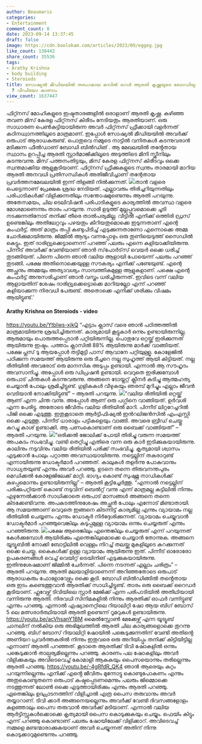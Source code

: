 ```yaml
---
author: Beaumaris
categories:
- Entertainment
comment_count: 0
date: 2023-09-14 13:37:45
draft: false
image: https://cdn.boolokam.com/articles/2023/09/eggeg.jpg
like_count: 130442
share_count: 35536
tags:
- Arathy Krishna
- body building
- Steroiods
title: സോഷ്യൽ മീഡിയയിൽ തരംഗമായ മസിൽ ഗേൾ ആരതി കൃഷ്ണയുടെ ബോഡിയുടെ രഹസ്യം സ്റ്റീറോയിഡോ
  ? വീഡിയോ കാണാം
view_count: 1637447
---
```


ഫിറ്റ്നസ് മോഹികളുടെ ഇഷ്ടതാരങ്ങളില്‍ ഒരാളാണ് ആരതി കൃഷ്ണ. കഴിഞ്ഞ തവണ മിസ് കേരള ഫിറ്റ്‌നസ് കിരീടം നേടിയതും ആരതിയാണ്. ഒരു സാധാരണ പെണ്‍കുട്ടിയായിരുന്ന അവര്‍ ഫിറ്റ്‌നസ് ഫ്രീക്കായി വളര്‍ന്നത് കഠിനധ്വാനത്തിലൂടെ മാത്രമാണ്. ഇപ്പോള്‍ സോഷ്യല്‍ മീഡിയയില്‍ അവര്‍ക്ക് ഒരുപാട് ആരാധകരുണ്ട്. പൊതുവെ നമ്മുടെ നാട്ടിൽ വനിതകൾ കടന്നുവരാൻ മടിക്കുന്ന ഫീൽഡാണ് ബോഡി ബിൽഡിങ് . ആ മേഖലയിൽ തൻ്റേതായ സ്ഥാനം ഉറപ്പിച്ച ആരതി സ്റ്റാർമാജിക്കിലൂടെ അടുത്തിടെ മിനി സ്ക്രീനിലും കടന്നുവന്നു. മിസ് പത്തനംതിട്ടയും, മിസ് കേരള ഫിറ്റ്‌നസ് കിരീടവും ഒക്കെ സ്വന്തമാക്കിയ ആളുകൂടിയാണ്. ഫിറ്റ്നസ് ഫ്രീക്കുകളുടെ സ്വന്തം താരമായി മാറിയ ആരതി അനവധി പ്രതിസന്ധികൾ അതിജീവിച്ചാണ് തന്റേതായ പ്രവർത്തനമേഖലയിൽ ഇന്ന് തിളങ്ങി നിൽക്കുന്നത്. ![](https://cdn.boolokam.com/articles/2023/09/eggeg.jpg)താന്‍ വളരെ പെട്ടെന്നാണ് പ്രേക്ഷക ശ്രദ്ധ നേടിയത്. എല്ലാവരും തിരിച്ചറിയുന്നതിലും പരിപാടികള്‍ക്ക് വിളിക്കുന്നതിലും സന്തോഷമുണ്ടെന്നും ആരതി പറയുന്നു. അതേസമയം, ചില ടെലിവിഷന്‍ പരിപാടികളുടെ കാര്യത്തില്‍ അവസ്ഥ വളരെ മോശമാണെന്നും താരം പറയുന്നു. സാരി ഉടുത്ത് മുല്ലപ്പൂവമൊക്കെ ചൂടി നടക്കുന്നതിനോട് തനിക്ക് തീരെ താല്‍പര്യമില്ല. വീട്ടില്‍ എനിക്ക് ഒത്തിരി ഡ്രസ് ഉണ്ടെങ്കിലും അതിലേറ്റവും പഴയതും കീറിയതുമൊക്കെ ഇടുന്നതാണ് എന്റെ കംഫര്‍ട്ട്. അത് മാത്രം തപ്പി കണ്ടുപിടിച്ച് എടുക്കുന്നതാണോ എന്നൊക്കെ അമ്മ ചോദിക്കുമായിരുന്നു. ജിമ്മില്‍ ആദ്യം വന്നപ്പോഴും ഒരു തുണിയെടുത്ത് സൈഡില്‍ കെട്ടും. ഇത് ദാരിദ്ര്യക്കെട്ടാണെന്ന് പറഞ്ഞ് പലരും എന്നെ കളിയാക്കിയിരുന്നു. പിന്നീട് അവര്‍ക്ക് വേണ്ടിയാണ് ഞാന്‍ സ്‌പോര്‍ട്‌സ് വെയര്‍ ഒക്കെ ധരിച്ച് തുടങ്ങിയത്. പിന്നെ പിന്നെ ഞാന്‍ വലിയ ആളായി പോയെന്ന് പലരും പറഞ്ഞ് തുടങ്ങി. പക്ഷേ അതിനൊക്കെയുള്ള സൗകര്യം എനിക്ക് പണ്ടേയുണ്ട്. എന്റെ അച്ഛനും അമ്മയും അത്യാവശ്യം സാമ്പത്തികമുള്ള ആളുകളാണ്. പക്ഷെ എന്റെ കംഫര്‍ട്ട് അനുസരിച്ചാണ് ഞാന്‍ വസ്ത്രം ധരിച്ചിരുന്നത്. ഇവിടെ വന്ന് വലിയ ആളായതിന് ശേഷം ദാരിദ്ര്യക്കെട്ടൊക്കെ മാറിയല്ലോ എന്ന് പറഞ്ഞ് കളിയാക്കുന്ന നിരവധി പേരുണ്ട്. അതൊക്കെ എനിക്ക് ശരിക്കും വിഷമം ആയിട്ടുണ്ട്.’ 

#### **Arathy Krishna on Steroiods - video**

https://youtu.be/YtbIws-xjkQ “എട്ടാം ക്ലാസ് വരെ ഞാൻ പഠിത്തത്തിൽ മാത്രമായിരുന്നു ശ്രദ്ധിച്ചിരുന്നത്. കാര്യമായി കൂട്ടുകാർ ഒന്നും ഉണ്ടായിരുന്നില്ല. ആരുമായും പൊരുത്തപ്പെടാൻ പറ്റിയിരുന്നില്ല. പൊതുവേ ഒറ്റയ്ക്ക് ഇരിക്കുന്നത് ആയിരുന്നു ഇഷ്ടം. പത്താം ക്ലാസിൽ 88% ആയിരുന്നു മാർക്ക് വാങ്ങിയത്. പക്ഷേ പ്ലസ് ടു ആയപ്പോൾ തട്ടിമുട്ടി പാസ് ആവാനേ പറ്റിയുള്ളൂ. കോളേജിൽ പഠിക്കുന്ന സമയത്ത് ആയിരുന്നു ഒരു ടീച്ചറെ നല്ല സുഹൃത്ത് ആയി കിട്ടിയത്. നല്ല രീതിയിൽ അവരോട് ഒരു മാനസിക അടുപ്പം ഉണ്ടായി. എന്നാൽ ആ സൗഹൃദം അവസാനിച്ചു. അപ്പോൾ ഒരു ഡിപ്രഷൻ ഉണ്ടായി. വെറുതെ ഇരിക്കുമ്പോൾ ഒരുപാട് ചിന്തകൾ കടന്നുവരുന്നു. അങ്ങനെ ടോയ്ലറ്റ് ക്ലീനർ കുടിച്ചു ആത്മഹത്യ ചെയ്യാൻ പോലും ശ്രമിച്ചിട്ടുണ്ട്. ഗുളികകൾ വീഴുകയും ഞരമ്പ് മുറിച്ചും എല്ലാം ജീവൻ വെടിയാൻ നോക്കിയിട്ടുണ്ട്” – ആരതി പറയുന്നു. ![](https://cdn.boolokam.com/articles/2023/09/fffffff-1.jpg)“വലിയ രീതിയിൽ ഒറ്റയ്ക്ക് ആണ് എന്ന ചിന്ത വന്നു. അപ്പോൾ ആണ് ഒരു പഗ്ഗിനെ വാങ്ങിയത്. ഉർവശി എന്ന പേരിട്ടു. അതോടെ ജീവിതം വലിയ രീതിയിൽ മാറി. പിന്നീട് ലിറ്ററേച്ചറിൽ പിജി ഒക്കെ എടുത്തു. ഇതുകൂടാതെ ആർട്ടിഫിഷ്യൽ ഇൻറലിജൻസിൽ എംഎസ്സി ഒക്കെ എടുത്തു. പിന്നീട് ധാരാളം പട്ടികളെയും വാങ്ങി. അവരെ ബ്രീഡ് ചെയ്തു കുറച്ചു കാശ് ഉണ്ടാക്കി. ആ പണംകൊണ്ടാണ് ഒരു ബൈക്ക് വാങ്ങിയത്” – ആരതി പറയുന്നു. ![](https://cdn.boolokam.com/articles/2023/09/eerr.jpg)“ഒരിക്കൽ ജോലിക്ക് പോയി തിരിച്ചു വരുന്ന സമയത്ത് അപകടം സംഭവിച്ചു. വണ്ടി തെറ്റിച്ചു എതിരെ വന്ന ഒരു കാർ ഇടിക്കുകയായിരുന്നു. കാലിനും നടുവിനും വലിയ രീതിയിൽ പരിക്ക് സംഭവിച്ചു. കൃത്യമായി ശ്വാസം എടുക്കാൻ പോലും പറ്റാത്ത അവസ്ഥയായിരുന്നു. നട്ടെല്ലിന് തകരാറുണ്ട് എന്നായിരുന്നു ഡോക്ടർമാർ പറഞ്ഞത്. കാലുകൾ തളർന്നു പോകുവാനും സാധ്യതയുണ്ട് എന്നും അവർ പറഞ്ഞു. ഉടനെ തന്നെ തിരുവനന്തപുരം മെഡിക്കൽ കോളേജിലേക്ക് മാറ്റി. ഭാഗ്യം കൊണ്ട് സുഷുമ്ന നാഡികൾക്ക് കുഴപ്പമൊന്നും ഉണ്ടായിരുന്നില്ല” – ആരതി കൂട്ടിച്ചേർത്തു. “എന്നാൽ നട്ടെല്ലിന് പരിക്കുപറ്റിയത് കൊണ്ട് നടുവിന് ബെൽറ്റ് വന്നു എന്ന് മാത്രമല്ല കട്ടിലിൽ നിന്നും എഴുന്നേൽക്കാൻ സാധിക്കാതെ ഒരുപാട് മാസങ്ങൾ അങ്ങനെ തന്നെ കിടക്കേണ്ടിവന്നു. അപകടത്തിനുശേഷം അച്ഛൻ പോലും എന്നോട് മിണ്ടാതായി. ആ സമയത്താണ് വെറുതെ ഇങ്ങനെ കിടന്നിട്ട് കാര്യമില്ല എന്നും വ്യായാമം നല്ല രീതിയിൽ ചെയ്യണം എന്നും ഡോക്ടർ നിർദ്ദേശിക്കുന്നത്. വ്യായാമം ചെയ്യുവാൻ ഡോക്ടർമാർ പറഞ്ഞുവെങ്കിലും കടുപ്പമുള്ള വ്യായാമം ഒന്നും ചെയ്യരുത് എന്നും പറഞ്ഞിരുന്നു. ![](https://cdn.boolokam.com/articles/2023/09/fwg.webp)പക്ഷേ ആരെങ്കിലും എന്തെങ്കിലും ചെയ്യരുത് എന്ന് പറയുന്നത് കേൾക്കുമ്പോൾ ആയിരിക്കും എന്തെങ്കിലുമൊക്കെ ചെയ്യാൻ തോന്നുക. അങ്ങനെ യൂട്യൂബിൽ നോക്കി ബോട്ടിലിൽ വെള്ളം നിറച്ച് തലയ്ക്കു മുകളിലൂടെ കറക്കുന്നത് ഒക്കെ ചെയ്തു. കൈകൾക്ക് ഉള്ള വ്യായാമം ആയിരുന്നു ഇത്. പിന്നീട് ഓരോരോ ഉപകരണങ്ങൾ വെച്ച് വെയിറ്റ് ട്രെയിനിങ് എടുക്കുകയായിരുന്നു. ഇതിനുശേഷമാണ് ജിമ്മിൽ ചേർന്നത്. പിന്നെ നടന്നത് എല്ലാം ചരിത്രം” – ആരതി പറയുന്നു. ആരതി മലയാളിയാണെന്ന് അറിഞ്ഞതോടെ ഒരുപാട് ആരാധകരും ഫോളോവേഴ്സും ഒക്കെ കൂടി. ബോഡി ബിൽഡിങ്ങിൽ തൻ്റെതായ ഒരു ഇടം കണ്ടെത്തുവാൻ ആരതിക്ക് സാധിച്ചിട്ടുണ്ട്. താരം ഒരു ബൈക്ക് റൈഡർ കൂടിയാണ്. ഫ്ലവേഴ്സ് ടിവിയിലെ സ്റ്റാർ മേജിക്ക് എന്ന പരിപാടിയിൽ അതിഥിയായി വന്നിരുന്നു ആരതി. നിരവധി സിനിമകളിൽ നിന്നും ആരതിക്ക് ഓഫർ വന്നിട്ടുണ്ട് എന്നും പറഞ്ഞു. എന്നാൽ ഏഷ്യാനെറ്റിലെ റിയാലിറ്റി ഷോ ആയ ബിഗ് ബോസ് 5 ലെ മത്സരാർത്ഥിയായി ആരതി ഉണ്ടെന്ന് റൂമറുകൾ ഉണ്ടായിരുന്നു. https://youtu.be/acVhsanY1BM മൈൽസ്റ്റോൺ മേക്കേഴ്സ് എന്ന യൂട്യൂബ് ചാനലിന് നൽകിയ ഒരു അഭിമുഖത്തിൽ ആരതി ചില കാര്യങ്ങളൊക്കെ തുറന്നു പറഞ്ഞു. ബിഗ് ബോസ് റിയാലിറ്റി ഷോയിൽ പങ്കെടുക്കുന്നതിന് വേണ്ടി അതിൻ്റെ അണിയറ പ്രവർത്തകരിൽ നിന്നും ഇതുവരെ ഒരു അറിയിപ്പും തനിക്ക് കിട്ടിയിട്ടില്ല എന്നാണ് ആരതി പറഞ്ഞത്. കൂടാതെ ആരതിക്ക് ടിവി ഷോകളിൽ ഒന്നും പങ്കെടുക്കാൻ താല്പര്യമില്ലെന്നും പറഞ്ഞു. കാരണം പല ഷോകളിലും അവർ വിളിക്കുകയും അവിടെവെച്ച് കോമാളി ആകുകയും പൈസയൊന്നും തരില്ലെന്നും ആരതി പറഞ്ഞു. https://youtu.be/-4gRfdR_QK4 ഞാൻ ആരെയും കുറ്റം പറയുന്നില്ലെന്നും എനിക്ക് എൻ്റെ ജീവിതം മുന്നോട്ടു കൊണ്ടുപോകണം എന്നും അതുകൊണ്ടുതന്നെ ഒരുപാട് കഷ്ടപ്പെടണമെന്നും പലരും ജിമ്മൊക്കെ നടത്തുന്നത് ലോൺ ഒക്കെ എടുത്തായിരിക്കും എന്നും ആരതി പറഞ്ഞു. ഏതെങ്കിലും ഉദ്ഘാടനത്തിന് വിളിച്ചാൽ എത്ര പൈസ തരുവാനും അവർ തയ്യാറാണ്. ടിവി ക്കാർ അങ്ങനെയല്ലെന്നും അവർക്ക് വേണ്ടി ദിവസങ്ങളോളം കളഞ്ഞാലും പൈസ തരുവാൻ അവർക്ക് മടിയാണ്. എന്നാൽ വലിയ ആർട്ടിസ്റ്റുകൾക്കൊക്കെ കൃത്യമായി പൈസ കൊടുക്കുകയും ചെയ്യും. ഫെയിം കിട്ടും എന്ന് പറഞ്ഞു കൊണ്ടാണ് പലരും ഷോയിലേക്ക് വിളിക്കാറ്. അവിടെവച്ച് നമ്മളെ മണ്ടന്മാരാക്കുകയാണ് അവർ ചെയ്യുന്നത് അതിന് നിന്നു കൊടുക്കാറുമുണ്ടെന്നും പറഞ്ഞു.